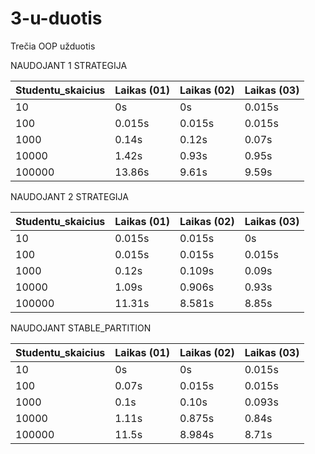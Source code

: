# 3-u-duotis
Trečia OOP užduotis

NAUDOJANT 1 STRATEGIJA

|Studentu_skaicius|Laikas (01)|Laikas (02)|Laikas (03)|
|-----------------|-----------|-----------|-----------|
|10               |         0s|         0s|     0.015s|
|100              |     0.015s|     0.015s|     0.015s|
|1000             |      0.14s|      0.12s|      0.07s|
|10000            |      1.42s|      0.93s|      0.95s|
|100000           |     13.86s|      9.61s|      9.59s|


NAUDOJANT 2 STRATEGIJA

|Studentu_skaicius|Laikas (01)|Laikas (02)|Laikas (03)|
|-----------------|-----------|-----------|-----------|
|10               |     0.015s|     0.015s|         0s|
|100              |     0.015s|     0.015s|     0.015s|
|1000             |      0.12s|     0.109s|      0.09s|
|10000            |      1.09s|     0.906s|      0.93s|
|100000           |     11.31s|     8.581s|      8.85s|


NAUDOJANT STABLE_PARTITION


|Studentu_skaicius|Laikas (01)|Laikas (02)|Laikas (03)|
|-----------------|-----------|-----------|-----------|
|10               |         0s|         0s|     0.015s|
|100              |      0.07s|     0.015s|     0.015s|
|1000             |       0.1s|      0.10s|     0.093s|
|10000            |      1.11s|     0.875s|      0.84s|
|100000           |      11.5s|     8.984s|      8.71s|

